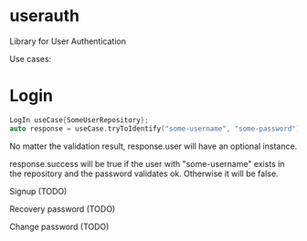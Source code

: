 # userauth
Library for User Authentication

Use cases:

Login
=====

```cpp
LogIn useCase{SomeUserRepository};
auto response = useCase.tryToIdentify("some-username", "some-password");
```

No matter the validation result, response.user will have an optional<user> instance.

response.success will be true if the user with "some-username" exists in the repository and the password validates ok. Otherwise it will be false.

Signup (TODO)

Recovery password (TODO)

Change password (TODO)
